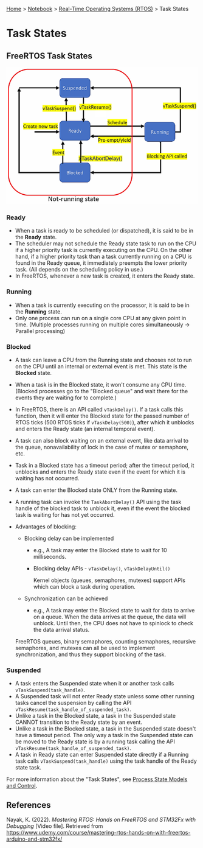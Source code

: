 <a href="../../">Home</a> > <a href="../notebook">Notebook</a> > <a href="./">Real-Time Operating Systems (RTOS)</a> > Task States

# Task States



## FreeRTOS Task States



<img src="./img/freertos-task-states.png" alt="freertos-task-states" width="600">



### Ready 

* When a task is ready to be scheduled (or dispatched), it is said to be in the **Ready** state.
* The scheduler may not schedule the Ready state task to run on the CPU if a higher priority task is currently executing on the CPU. On the other hand, if a higher priority task than a task currently running on a CPU is found in the Ready queue, it immediately preempts the lower priority task. (All depends on the scheduling policy in use.)
* In FreeRTOS, whenever a new task is created, it enters the Ready state.

### Running

* When a task is currently executing on the processor, it is said to be in the **Running** state.
* Only one process can run on a single core CPU at any given point in time. (Multiple processes running on multiple cores simultaneously $\to$ Parallel processing)

### Blocked

* A task can leave a CPU from the Running state and chooses not to run on the CPU until an internal or external event is met. This state is the **Blocked** state.

* When a task is in the Blocked state, it won't consume any CPU time. (Blocked processes go to the "Blocked queue" and wait there for the events they are waiting for to complete.)

* In FreeRTOS, there is an API called `vTaskDelay()`. If a task calls this function, then it will enter the Blocked state for the passed number of RTOS ticks (500 RTOS ticks if `vTaskDelay(500)`), after which it unblocks and enters the Ready state (an internal temporal event).

* A task can also block waiting on an external event, like data arrival to the queue, nonavailability of lock in the case of mutex or semaphore, etc.

* Task in a Blocked state has a timeout period; after the timeout period, it unblocks and enters the Ready state even if the event for which it is waiting has not occurred. 

* A task can enter the Blocked state ONLY from the Running state.

* A running task can invoke the `TaskAbortDelay()` API using the task handle of the blocked task to unblock it, even if the event the blocked task is waiting for has not yet occurred.

* Advantages of blocking:

  * Blocking delay can be implemented

    * e.g., A task may enter the Blocked state to wait for 10 milliseconds.

    * Blocking delay APIs - `vTaskDelay()`, `vTaskDelayUntil()`

      Kernel objects (queues, semaphores, mutexes) support APIs which can block a task during operation.

  * Synchronization can be achieved

    * e.g., A task may enter the Blocked state to wait for data to arrive on a queue. When the data arrives at the queue, the data will unblock. Until then, the CPU does not have to spinlock to check the data arrival status.

  FreeRTOS queues, binary semaphores, counting semaphores, recursive semaphores, and mutexes can all be used to implement synchronization, and thus they support blocking of the task.

### Suspended

* A task enters the Suspended state when it or another task calls `vTaskSuspend(task_handle)`.
* A Suspended task will not enter Ready state unless some other running tasks cancel the suspension by calling the API `vTaskResume(task_handle_of_suspended_task)`.
* Unlike a task in the Blocked state, a task in the Suspended state CANNOT transition to the Ready state by an event.
* Unlike a task in the Blocked state, a task in the Suspended state doesn't have a timeout period. The only way a task in the Suspended state can be moved to the Ready state is by a running task calling the API `vTaskResume(task_handle_of_suspended_task)`.
* A task in Ready state can enter Suspended state directly if a Running task calls `vTaskSuspend(task_handle)` using the task handle of the Ready state task.



For more information about the "Task States", see [Process State Models and Control](../operating-systems/process-state-models-and-control).







## References

Nayak, K. (2022). *Mastering RTOS: Hands on FreeRTOS and STM32Fx with Debugging* [Video file]. Retrieved from https://www.udemy.com/course/mastering-rtos-hands-on-with-freertos-arduino-and-stm32fx/


